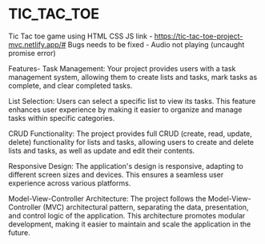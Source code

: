 # TIC_TAC_TOE
 Tic Tac toe game using HTML CSS JS
 link - https://tic-tac-toe-project-mvc.netlify.app/#
Bugs needs to be fixed - Audio not playing (uncaught promise error)


Features-
Task Management: Your project provides users with a task management system, allowing them to create lists and tasks, mark tasks as complete, and clear completed tasks.

List Selection: Users can select a specific list to view its tasks. This feature enhances user experience by making it easier to organize and manage tasks within specific categories.

CRUD Functionality: The project provides full CRUD (create, read, update, delete) functionality for lists and tasks, allowing users to create and delete lists and tasks, as well as update and edit their contents.

Responsive Design: The application's design is responsive, adapting to different screen sizes and devices. This ensures a seamless user experience across various platforms.

Model-View-Controller Architecture: The project follows the Model-View-Controller (MVC) architectural pattern, separating the data, presentation, and control logic of the application. This architecture promotes modular development, making it easier to maintain and scale the application in the future.

